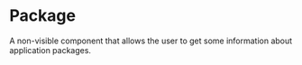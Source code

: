# Package

A non-visible component that allows the user to get some information about application packages.
